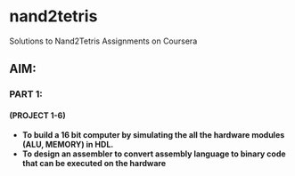 # nand2tetris
Solutions to Nand2Tetris Assignments on Coursera

## AIM:
### PART 1:
#### (PROJECT 1-6)
* **To build a 16 bit computer by simulating the all the hardware modules (ALU, MEMORY) in HDL.**
* **To design an assembler to convert assembly language to binary code that can be executed on the hardware**
